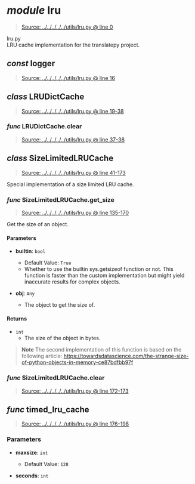# *module* **lru**

> [Source: ../../../../../utils/lru.py @ line 0](../../../../../utils/lru.py#L0)

lru.py  
LRU cache implementation for the translatepy project.

## *const* **logger**

> [Source: ../../../../../utils/lru.py @ line 16](../../../../../utils/lru.py#L16)

## *class* **LRUDictCache**

> [Source: ../../../../../utils/lru.py @ line 19-38](../../../../../utils/lru.py#L19-L38)

### *func* LRUDictCache.**clear**

> [Source: ../../../../../utils/lru.py @ line 37-38](../../../../../utils/lru.py#L37-L38)

## *class* **SizeLimitedLRUCache**

> [Source: ../../../../../utils/lru.py @ line 41-173](../../../../../utils/lru.py#L41-L173)

Special implementation of a size limited LRU cache.

### *func* SizeLimitedLRUCache.**get_size**

> [Source: ../../../../../utils/lru.py @ line 135-170](../../../../../utils/lru.py#L135-L170)

Get the size of an object.

#### Parameters

- **builtin**: `bool`
  - Default Value: `True`
  - Whether to use the builtin sys.getsizeof function or not.
This function is faster than the custom implementation but might yield inaccurate results for complex objects.


- **obj**: `Any`
  - The object to get the size of.


#### Returns

- `int`
    - The size of the object in bytes.

> **Note**
> The second implementation of this function is based on the following article:
    https://towardsdatascience.com/the-strange-size-of-python-objects-in-memory-ce87bdfbb97f

### *func* SizeLimitedLRUCache.**clear**

> [Source: ../../../../../utils/lru.py @ line 172-173](../../../../../utils/lru.py#L172-L173)

## *func* **timed_lru_cache**

> [Source: ../../../../../utils/lru.py @ line 176-198](../../../../../utils/lru.py#L176-L198)

### Parameters

- **maxsize**: `int`
  - Default Value: `128`


- **seconds**: `int`

